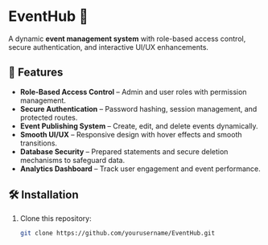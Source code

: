 # EventHub 🎉  
A dynamic **event management system** with role-based access control, secure authentication, and interactive UI/UX enhancements.

## 🚀 Features  
- **Role-Based Access Control** – Admin and user roles with permission management.  
- **Secure Authentication** – Password hashing, session management, and protected routes.  
- **Event Publishing System** – Create, edit, and delete events dynamically.  
- **Smooth UI/UX** – Responsive design with hover effects and smooth transitions.  
- **Database Security** – Prepared statements and secure deletion mechanisms to safeguard data.  
- **Analytics Dashboard** – Track user engagement and event performance.

## 🛠️ Installation  
1. Clone this repository:  
   ```sh
   git clone https://github.com/yourusername/EventHub.git